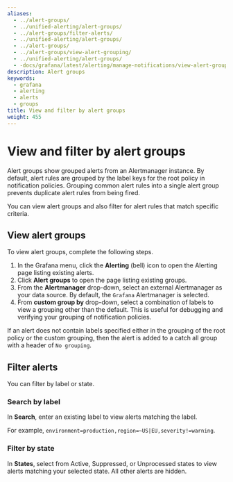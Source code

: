 ```yaml
---
aliases:
  - ../alert-groups/
  - ../unified-alerting/alert-groups/
  - ../alert-groups/filter-alerts/
  - ../unified-alerting/alert-groups/
  - ../alert-groups/
  - ../alert-groups/view-alert-grouping/
  - ../unified-alerting/alert-groups/
  - -docs/grafana/latest/alerting/manage-notifications/view-alert-groups/
description: Alert groups
keywords:
  - grafana
  - alerting
  - alerts
  - groups
title: View and filter by alert groups
weight: 455
---
```


# View and filter by alert groups

Alert groups show grouped alerts from an Alertmanager instance. By default, alert rules are grouped by the label keys for the root policy in notification policies. Grouping common alert rules into a single alert group prevents duplicate alert rules from being fired.

You can view alert groups and also filter for alert rules that match specific criteria.

## View alert groups

To view alert groups, complete the following steps.

1. In the Grafana menu, click the **Alerting** (bell) icon to open the Alerting page listing existing alerts.
1. Click **Alert groups** to open the page listing existing groups.
1. From the **Alertmanager** drop-down, select an external Alertmanager as your data source. By default, the `Grafana` Alertmanager is selected.
1. From **custom group by** drop-down, select a combination of labels to view a grouping other than the default. This is useful for debugging and verifying your grouping of notification policies.

If an alert does not contain labels specified either in the grouping of the root policy or the custom grouping, then the alert is added to a catch all group with a header of `No grouping`.

## Filter alerts

You can filter by label or state.

### Search by label

In **Search**, enter an existing label to view alerts matching the label.

For example, `environment=production,region=~US|EU,severity!=warning`.

### Filter by state

In **States**, select from Active, Suppressed, or Unprocessed states to view alerts matching your selected state. All other alerts are hidden.
